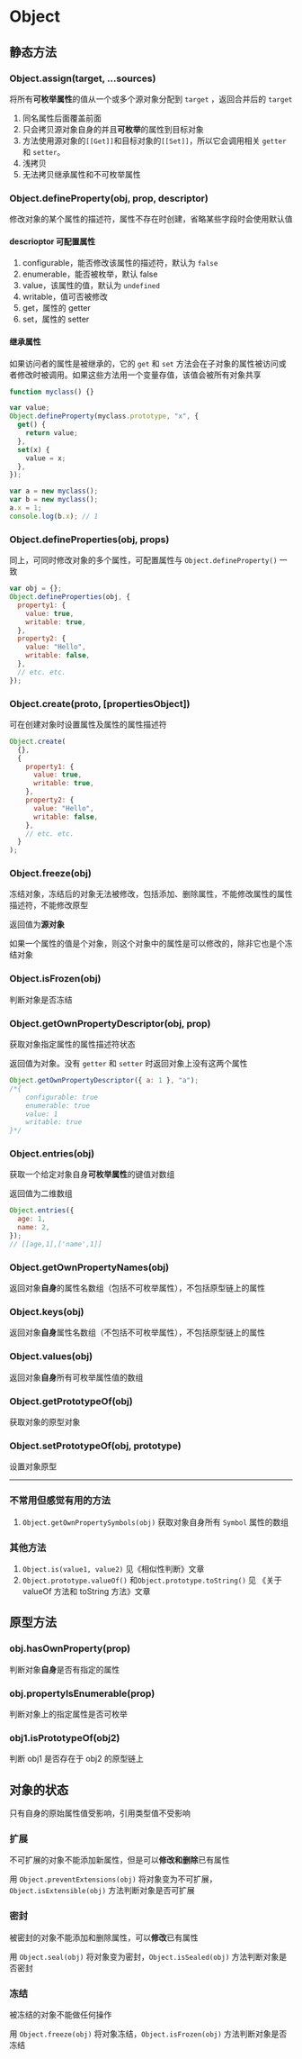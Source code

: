 <author-info date="1631095486481"></author-info>

# Object

## 静态方法

### Object.assign(target, ...sources)

将所有**可枚举属性**的值从一个或多个源对象分配到 `target` ，返回合并后的 `target`

1. 同名属性后面覆盖前面
2. 只会拷贝源对象自身的并且**可枚举**的属性到目标对象
3. 方法使用源对象的`[[Get]]`和目标对象的`[[Set]]`，所以它会调用相关 `getter` 和 `setter`。
4. 浅拷贝
5. 无法拷贝继承属性和不可枚举属性

### Object.defineProperty(obj, prop, descriptor)

修改对象的某个属性的描述符，属性不存在时创建，省略某些字段时会使用默认值

#### descrioptor 可配置属性

1. configurable，能否修改该属性的描述符，默认为 `false`
2. enumerable，能否被枚举，默认 false
3. value，该属性的值，默认为 `undefined`
4. writable，值可否被修改
5. get，属性的 getter
6. set，属性的 setter

#### 继承属性

如果访问者的属性是被继承的，它的 `get` 和 `set` 方法会在子对象的属性被访问或者修改时被调用。如果这些方法用一个变量存值，该值会被所有对象共享

```js
function myclass() {}

var value;
Object.defineProperty(myclass.prototype, "x", {
  get() {
    return value;
  },
  set(x) {
    value = x;
  },
});

var a = new myclass();
var b = new myclass();
a.x = 1;
console.log(b.x); // 1
```

### Object.defineProperties(obj, props)

同上，可同时修改对象的多个属性，可配置属性与 `Object.defineProperty()` 一致

```js
var obj = {};
Object.defineProperties(obj, {
  property1: {
    value: true,
    writable: true,
  },
  property2: {
    value: "Hello",
    writable: false,
  },
  // etc. etc.
});
```

### Object.create(proto, [propertiesObject])

可在创建对象时设置属性及属性的属性描述符

```js
Object.create(
  {},
  {
    property1: {
      value: true,
      writable: true,
    },
    property2: {
      value: "Hello",
      writable: false,
    },
    // etc. etc.
  }
);
```

### Object.freeze(obj)

冻结对象，冻结后的对象无法被修改，包括添加、删除属性，不能修改属性的属性描述符，不能修改原型

返回值为**源对象**

如果一个属性的值是个对象，则这个对象中的属性是可以修改的，除非它也是个冻结对象

### Object.isFrozen(obj)

判断对象是否冻结

### Object.getOwnPropertyDescriptor(obj, prop)

获取对象指定属性的属性描述符状态

返回值为对象。没有 `getter` 和 `setter` 时返回对象上没有这两个属性

```js
Object.getOwnPropertyDescriptor({ a: 1 }, "a");
/*{
    configurable: true
    enumerable: true
    value: 1
    writable: true
}*/
```

### Object.entries(obj)

获取一个给定对象自身**可枚举属性**的键值对数组

返回值为二维数组

```js
Object.entries({
  age: 1,
  name: 2,
});
// [[age,1],['name',1]]
```

### Object.getOwnPropertyNames(obj)

返回对象**自身**的属性名数组（包括不可枚举属性），不包括原型链上的属性

### Object.keys(obj)

返回对象**自身**属性名数组（不包括不可枚举属性），不包括原型链上的属性

### Object.values(obj)

返回对象**自身**所有可枚举属性值的数组

### Object.getPrototypeOf(obj)

获取对象的原型对象

### Object.setPrototypeOf(obj, prototype)

设置对象原型

---

### 不常用但感觉有用的方法

1. `Object.getOwnPropertySymbols(obj)` 获取对象自身所有 `Symbol` 属性的数组

### 其他方法

1. `Object.is(value1, value2)` 见《相似性判断》文章
2. `Object.prototype.valueOf()` 和`Object.prototype.toString()` 见 《关于 valueOf 方法和 toString 方法》文章

## 原型方法

### obj.hasOwnProperty(prop)

判断对象**自身**是否有指定的属性

### obj.propertyIsEnumerable(prop)

判断对象上的指定属性是否可枚举

### obj1.isPrototypeOf(obj2)

判断 obj1 是否存在于 obj2 的原型链上

## 对象的状态

只有自身的原始属性值受影响，引用类型值不受影响

### 扩展

不可扩展的对象不能添加新属性，但是可以**修改和删除**已有属性

用 `Object.preventExtensions(obj)` 将对象变为不可扩展，`Object.isExtensible(obj)` 方法判断对象是否可扩展

### 密封

被密封的对象不能添加和删除属性，可以**修改**已有属性

用 `Object.seal(obj)` 将对象变为密封，`Object.isSealed(obj)` 方法判断对象是否密封

### 冻结

被冻结的对象不能做任何操作

用 `Object.freeze(obj)` 将对象冻结，`Object.isFrozen(obj)` 方法判断对象是否冻结
